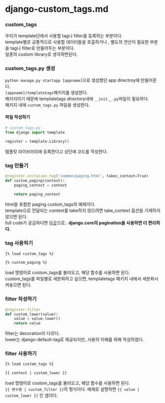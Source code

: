 # django-custom_tags.md


### custom_tags
우리가 template단에서 사용할 tag나 filter를 등록하는 부분이다.<br/>
template별로 공통적으로 사용할 데이터들을 호출하거나 , 별도의 연산이 필요한 부분을 tag나 filter로 만들어두는 부분이다.<br/>
일종의 custom library로 생각하면된다.

### custom_tags.py 생성
`python manage.py startapp [appname]`으로 생성했던 app directroy에 만들어준다.<br/>
`[appname]/templatetags`패키지를 생성한다.<br/>
패키지이기 때문에 templatetags directory내에 `__init__.py`파일이 필요하다.<br/>
패키지 내에 `custom_tags.py` 파일을 생성한다.

#### 파일 작성하기

```python
# custom_tags.py
from django import template

register = template.Library()
```
템플릿 라이브러리에 등록한다고 상단에 코드를 작성한다.

### tag 만들기
```python
@register.inclusion_tag('common/paging.html', takes_context=True)
def custom_paging(context):
    paging_context = context
    
    return paging_context
```
html을 포함한 paging custom_tags의 예제이다.<br/>
template으로 전달되는 context를 take하지 않으려면 take_context 옵션을 기재하지 않으면 된다.<br/>
full code가 궁금하다면 [이곳](https://github.com/yuniithings/yuniithings.com/blob/master/adminApp/admin/templatetags/custom_tags.py)으로..
**django.core의 pagination을 사용하면 더 편리하다.**<br/>


### tag 사용하기
```html
{% load custom_tags %}

{% custom_paging %}
``` 
load 명령어로 costom_tags를 불러오고, 해당 함수를 사용하면 된다.<br/>
custom_tags를 파일별로 세분화하고 싶으면, templatetags 패키지 내에서 세분화시켜놓으면 된다.


### filter 작성하기
```python
@register.filter
def custom_lower(value):
    value = value.lower()
    return value
```
filter는 decoration이 다르다.<br/>
lower는 django-default-tag로 제공되지만, 사용의 이해를 위해 작성하였다.


### filter 사용하기
```html
{% load custom_tags %}

{{ context | custom_lower }}
```
load 명령어로 costom_tags를 불러오고, 해당 함수를 사용하면 된다.<br/>
`{{ 변수명 | custom_filter }}`의 형식이다. 예제로 설명하면 `{{ value | custom_lower }}` 인 셈이다.

